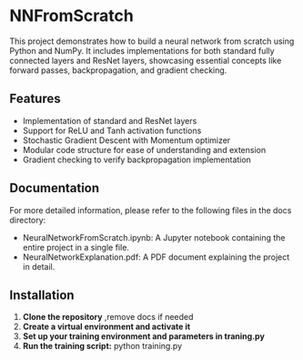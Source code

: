 # NNFromScratch
This project demonstrates how to build a neural network from scratch using Python and NumPy. It includes implementations for both standard fully connected layers and ResNet layers, showcasing essential concepts like forward passes, backpropagation, and gradient checking.

## Features

- Implementation of standard and ResNet layers
- Support for ReLU and Tanh activation functions
- Stochastic Gradient Descent with Momentum optimizer
- Modular code structure for ease of understanding and extension
- Gradient checking to verify backpropagation implementation

## Documentation
For more detailed information, please refer to the following files in the docs directory:
- NeuralNetworkFromScratch.ipynb: A Jupyter notebook containing the entire project in a single file.
- NeuralNetworkExplanation.pdf: A PDF document explaining the project in detail.

## Installation

1. **Clone the repository** ,remove docs if needed
2. **Create a virtual environment and activate it**
3. **Set up your training environment and parameters in traning.py**
4. **Run the training script:** python training.py
